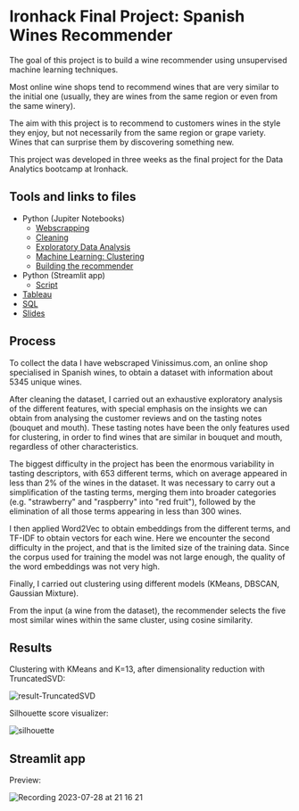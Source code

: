 # Ironhack Final Project: Spanish Wines Recommender
The goal of this project is to build a wine recommender using unsupervised machine learning techniques. 

Most online wine shops tend to recommend wines that are very similar to the initial one (usually, they are wines from the same region or even from the same winery). 

The aim with this project is to recommend to customers wines in the style they enjoy, but not necessarily from the same region or grape variety.  Wines that can surprise them by discovering something new.

This project was developed in three weeks as the final project for the Data Analytics bootcamp at Ironhack.

## Tools and links to files
- Python (Jupiter Notebooks)
     - [Webscrapping](https://github.com/mariabollain/Final_project_Wine_recommender/blob/main/01-initial_data/webscraping/webscraping_clean.ipynb)
     - [Cleaning](https://github.com/mariabollain/Final_project_Wine_recommender/blob/main/02-cleaning/cleaning.ipynb)
     - [Exploratory Data Analysis](https://github.com/mariabollain/Final_project_Wine_recommender/blob/main/03-eda/eda.ipynb)
     - [Machine Learning: Clustering](https://github.com/mariabollain/Final_project_Wine_recommender/blob/main/04-clustering/clustering.ipynb)
     - [Building the recommender](https://github.com/mariabollain/Final_project_Wine_recommender/blob/main/04-clustering/recommender.ipynb)
-  Python (Streamlit app)
     -  [Script](https://github.com/mariabollain/Final_project_Wine_recommender/blob/main/05-app/main.py)
 - [Tableau](https://public.tableau.com/views/wine_dashboard_16904972267650/Dashboard12?:language=es-ES&:display_count=n&:origin=viz_share_link)
 - [SQL](https://github.com/mariabollain/Final_project_Wine_recommender/blob/main/06-sql/SQL-queries.sql)
 - [Slides](https://www.canva.com/design/DAFpuEMksWg/1xdfMoTIo8doyWWEKdvFBA/edit?utm_content=DAFpuEMksWg&utm_campaign=designshare&utm_medium=link2&utm_source=sharebutton)    

## Process
To collect the data I have webscraped Vinissimus.com, an online shop specialised in Spanish wines, to obtain a dataset with information about 5345 unique wines. 

After cleaning the dataset, I carried out an exhaustive exploratory analysis of the different features, with special emphasis on the insights we can obtain from analysing the customer reviews and on the tasting notes (bouquet and mouth). These tasting notes have been the only features used for clustering, in order to find wines that are similar in bouquet and mouth, regardless of other characteristics.

The biggest difficulty in the project has been the enormous variability in tasting descriptors, with 653 different terms, which on average appeared in less than 2% of the wines in the dataset. It was necessary to carry out a simplification of the tasting terms, merging them into broader categories (e.g. "strawberry" and "raspberry" into "red fruit"), followed by the elimination of all those terms appearing in less than 300 wines.

I then applied Word2Vec to obtain embeddings from the different terms, and TF-IDF to obtain vectors for each wine. Here we encounter the second difficulty in the project, and that is the limited size of the training data. Since the corpus used for training the model was not large enough, the quality of the word embeddings was not very high.

Finally, I carried out clustering using different models (KMeans, DBSCAN, Gaussian Mixture).

From the input (a wine from the dataset), the recommender selects the five most similar wines within the same cluster, using cosine similarity.

## Results
Clustering with KMeans and K=13, after dimensionality reduction with TruncatedSVD:

![result-TruncatedSVD](https://github.com/mariabollain/Final_project_Wine_recommender/assets/122167121/fdff99ce-232b-4351-aba9-492a1d05d343)

Silhouette score visualizer:

![silhouette](https://github.com/mariabollain/Final_project_Wine_recommender/assets/122167121/e52d72e3-06dd-40ee-87f3-32ee1cef57a5)

## Streamlit app
Preview:

![Recording 2023-07-28 at 21 16 21](https://github.com/mariabollain/Final_project_Wine_recommender/assets/122167121/8881609d-d69d-460a-a367-9aa10be67d85)
